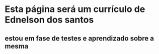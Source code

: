 ﻿# Esta página será um currículo de Ednelson dos santos
 ## estou em fase de testes e aprendizado sobre a mesma

